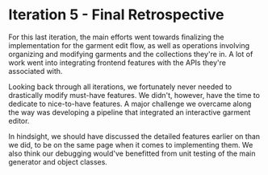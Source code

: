 # Iteration 5 - Final Retrospective

For this last iteration, the main efforts went towards finalizing the implementation for the garment edit flow, as well as operations involving organizing and modifying garments and the collections they're in. A lot of work went into integrating frontend features with the APIs they're associated with.

Looking back through all iterations, we fortunately never needed to drastically modify must-have features. We didn't, however, have the time to dedicate to nice-to-have features. A major challenge we overcame along the way was developing a pipeline that integrated an interactive garment editor. 

In hindsight, we should have discussed the detailed features earlier on than we did, to be on the same page when it comes to implementing them. We also think our debugging would've benefitted from unit testing of the main generator and object classes. 
